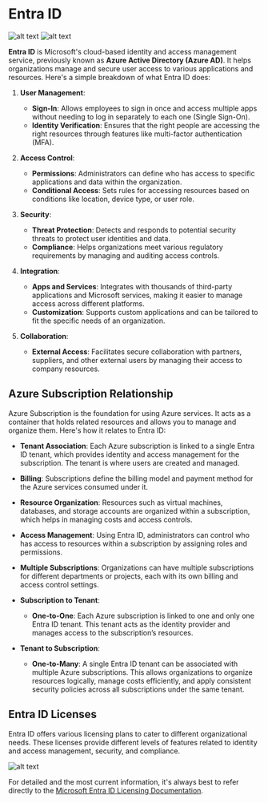 # Entra ID

![alt text](entra-id-1.png)
![alt text](entra-id-2.png)

**Entra ID** is Microsoft's cloud-based identity and access management service, previously known as **Azure Active Directory (Azure AD)**. It helps organizations manage and secure user access to various applications and resources. Here's a simple breakdown of what Entra ID does:

1. **User Management**:

   - **Sign-In**: Allows employees to sign in once and access multiple apps without needing to log in separately to each one (Single Sign-On).
   - **Identity Verification**: Ensures that the right people are accessing the right resources through features like multi-factor authentication (MFA).

2. **Access Control**:

   - **Permissions**: Administrators can define who has access to specific applications and data within the organization.
   - **Conditional Access**: Sets rules for accessing resources based on conditions like location, device type, or user role.

3. **Security**:

   - **Threat Protection**: Detects and responds to potential security threats to protect user identities and data.
   - **Compliance**: Helps organizations meet various regulatory requirements by managing and auditing access controls.

4. **Integration**:

   - **Apps and Services**: Integrates with thousands of third-party applications and Microsoft services, making it easier to manage access across different platforms.
   - **Customization**: Supports custom applications and can be tailored to fit the specific needs of an organization.

5. **Collaboration**:
   - **External Access**: Facilitates secure collaboration with partners, suppliers, and other external users by managing their access to company resources.

## Azure Subscription Relationship

Azure Subscription is the foundation for using Azure services. It acts as a container that holds related resources and allows you to manage and organize them. Here's how it relates to Entra ID:

- **Tenant Association**: Each Azure subscription is linked to a single Entra ID tenant, which provides identity and access management for the subscription. The tenant is where users are created and managed.

- **Billing**: Subscriptions define the billing model and payment method for the Azure services consumed under it.

- **Resource Organization**: Resources such as virtual machines, databases, and storage accounts are organized within a subscription, which helps in managing costs and access controls.

- **Access Management**: Using Entra ID, administrators can control who has access to resources within a subscription by assigning roles and permissions.

- **Multiple Subscriptions**: Organizations can have multiple subscriptions for different departments or projects, each with its own billing and access control settings.

- **Subscription to Tenant**:
  - **One-to-One**: Each Azure subscription is linked to one and only one Entra ID tenant. This tenant acts as the identity provider and manages access to the subscription’s resources.
- **Tenant to Subscription**:
  - **One-to-Many**: A single Entra ID tenant can be associated with multiple Azure subscriptions. This allows organizations to organize resources logically, manage costs efficiently, and apply consistent security policies across all subscriptions under the same tenant.

## Entra ID Licenses

Entra ID offers various licensing plans to cater to different organizational needs. These licenses provide different levels of features related to identity and access management, security, and compliance.

![alt text](entra-id-3.png)

For detailed and the most current information, it's always best to refer directly to the [Microsoft Entra ID Licensing Documentation](https://learn.microsoft.com/en-us/entra/fundamentals/licensing).
